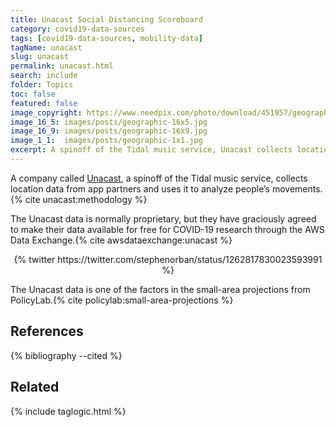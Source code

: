 ```yaml
---
title: Unacast Social Distancing Scoreboard
category: covid19-data-sources
tags: [covid19-data-sources, mobility-data]
tagName: unacast
slug: unacast
permalink: unacast.html
search: include
folder: Topics
toc: false
featured: false
image_copyright: https://www.needpix.com/photo/download/451957/geographical-clock-geography-vintage-blue-geographic-school-global-education
image_16_5: images/posts/geographic-16x5.jpg
image_16_9: images/posts/geographic-16x9.jpg
image_1_1:  images/posts/geographic-1x1.jpg
excerpt: A spinoff of the Tidal music service, Unacast collects location data from app partners and uses it to analyze people’s movements.
---
```


<!--more-->

A company called [Unacast](https://www.unacast.com), a spinoff of the Tidal music service, collects location data from app partners and uses it to analyze people’s movements.{% cite unacast:methodology %}

The Unacast data is normally proprietary, but they have graciously agreed to make their data available for free for COVID-19 research through the AWS Data Exchange.{% cite awsdataexchange:unacast %}

<center>
{% twitter https://twitter.com/stephenorban/status/1262817830023593991 %}
</center>

The Unacast data is one of the factors in the small-area projections from PolicyLab.{% cite policylab:small-area-projections %}

<h2>References</h2>

{% bibliography --cited %}

<h2>Related</h2>

{% include taglogic.html %}
